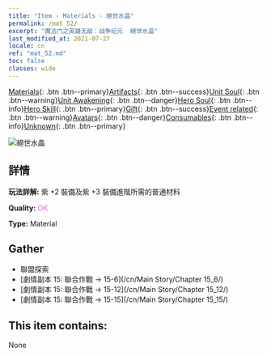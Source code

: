 ```yaml
---
title: "Item - Materials - 絕世水晶"
permalink: /mat_52/
excerpt: "魔法门之英雄无敌：战争纪元  絕世水晶"
last_modified_at: 2021-07-27
locale: cn
ref: "mat_52.md"
toc: false
classes: wide
---
```

 [Materials](/ItemsCN/){: .btn .btn--primary}[Artifacts](/ItemsCN/Artifacts/){: .btn .btn--success}[Unit Soul](/ItemsCN/UnitSoul/){: .btn .btn--warning}[Unit Awakening](/ItemsCN/UnitAwakening/){: .btn .btn--danger}[Hero Soul](/ItemsCN/HeroSoul/){: .btn .btn--info}[Hero Skill](/ItemsCN/HeroSkill/){: .btn .btn--primary}[Gift](/ItemsCN/Gift/){: .btn .btn--success}[Event related](/ItemsCN/Events/){: .btn .btn--warning}[Avatars](/ItemsCN/Avatars/){: .btn .btn--danger}[Consumables](/ItemsCN/Consumables/){: .btn .btn--info}[Unknown](/ItemsCN/Unknown/){: .btn .btn--primary}

 ![絕世水晶](/images/t/i_cailiao_shuijing2.png)

## 詳情
 **玩法詳解:** 紫 +2 裝備及紫 +3 裝備進階所需的普通材料

 **Quality:** <span style="color: #DA70D6">OK</span>

 **Type:** Material

## Gather

*    聯盟探索 
*    [劇情副本 15: 聯合作戰 -> 15-6](/cn/Main Story/Chapter 15_6/) 
*    [劇情副本 15: 聯合作戰 -> 15-12](/cn/Main Story/Chapter 15_12/) 
*    [劇情副本 15: 聯合作戰 -> 15-15](/cn/Main Story/Chapter 15_15/) 

## This item contains:

  None

